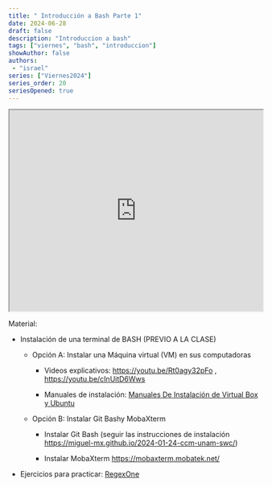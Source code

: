 ```yaml
---
title: " Introducción a Bash Parte 1"
date: 2024-06-28
draft: false
description: "Introduccion a bash"
tags: ["viernes", "bash", "introduccion"]
showAuthor: false
authors:
 - "israel"
series: ["Viernes2024"]
series_order: 20
seriesOpened: true
---
```


<iframe src="https://drive.google.com/file/d/13-Z14k6i8ZNCKnpoZNee8s_t17TECGOE/preview" width="100%" height="400" allow="autoplay">

</iframe>

Material:

-   Instalación de una terminal de BASH (PREVIO A LA CLASE)


    -   Opción A: Instalar una Máquina virtual (VM) en sus computadoras

        -   Videos explicativos: <https://youtu.be/Rt0agy32pFo> , <https://youtu.be/cInUitD6Wws>

        -   Manuales de instalación: [Manuales De Instalación de Virtual Box y Ubuntu](https://drive.google.com/drive/folders/1xa_6GZqc9_R5t81h7bCipJWbX5MgZ5d0?usp=sharing)

    -   Opción B: Instalar Git Bashy MobaXterm

        -   Instalar Git Bash (seguir las instrucciones de instalación <https://miguel-mx.github.io/2024-01-24-ccm-unam-swc/>)


        -   Instalar MobaXterm <https://mobaxterm.mobatek.net/>

       

-   Ejercicios para practicar: [RegexOne](https://regexone.com/)
